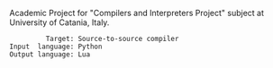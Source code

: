 Academic Project for "Compilers and Interpreters Project" subject at University of Catania, Italy.

```
         Target: Source-to-source compiler
Input  language: Python
Output language: Lua
```